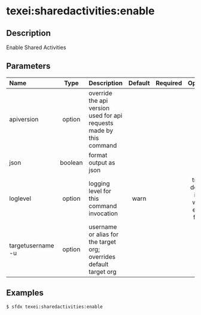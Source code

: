 <!-- This file has been generated with command 'sfdx hardis:doc:plugin:generate'. Please do not update it manually or it may be overwritten -->
# texei:sharedactivities:enable

## Description

Enable Shared Activities

## Parameters

|Name|Type|Description|Default|Required|Options|
|:---|:--:|:----------|:-----:|:------:|:-----:|
|apiversion|option|override the api version used for api requests made by this command||||
|json|boolean|format output as json||||
|loglevel|option|logging level for this command invocation|warn||trace<br/>debug<br/>info<br/>warn<br/>error<br/>fatal|
|targetusername<br/>-u|option|username or alias for the target org; overrides default target org||||

## Examples

```shell
$ sfdx texei:sharedactivities:enable
```


